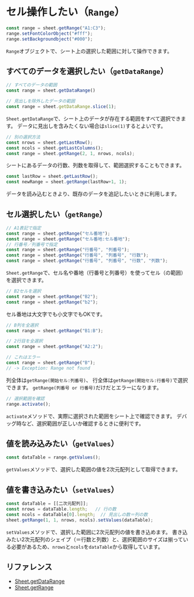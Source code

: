 # セル操作したい（`Range`）

```js
const range = sheet.getRange("A1:C3");
range.setFontColorObject("#fff");
range.setBackgroundbject("#000");
```

`Range`オブジェクトで、シート上の選択した範囲に対して操作できます。

## すべてのデータを選択したい（`getDataRange`）

```js
// すべてのデータの範囲
const range = sheet.getDataRange()

// 見出しを除外したデータの範囲
const range = sheet.getDataRange.slice(1);
```

`Sheet.getDataRange`で、シート上のデータが存在する範囲をすべて選択できます。
データに見出しを含みたくない場合は``slice(1)``するとよいです。

```js
// 別の選択方法
const nrows = sheet.getLastRow();
const ncols = sheet.getLastColumns();
const range = sheet.getRange(2, 1, nrows, ncols);
```

シートにあるデータの行数、列数を取得して、範囲選択することもできます。

```js
const lastRow = sheet.getLastRow();
const newRange = sheet.getRange(lastRow+1, 1);
```

データを読み込むときより、既存のデータを追記したいときに利用します。

## セル選択したい（`getRange`）

```js
// A1表記で指定
const range = sheet.getRange("セル番地");
const range = sheet.getRange("セル番地:セル番地");
// 行番号／列番号で指定
const range = sheet.getRange("行番号", "列番号");
const range = sheet.getRange("行番号", "列番号", "行数");
const range = sheet.getRange("行番号", "列番号", "行数", "列数");
```

`Sheet.getRange`で、セル名や番地（行番号と列番号）を使ってセル（の範囲）を選択できます。

```js
// B2セルを選択
const range = sheet.getRange("B2");
const range = sheet.getRange("b2");
```

セル番地は大文字でも小文字でもOKです。

```js
// B列を全選択
const range = sheet.getRange("B1:B");

// 2行目を全選択
const range = sheet.getRange("A2:2");

// これはエラー
const range = sheet.getRange("B");
// -> Exception: Range not found
```

列全体は`getRange(開始セル:列番号)`、
行全体は`getRange(開始セル:行番号)`で選択できます。
`getRange(列番号 or 行番号)`だけだとエラーになります。

```js
// 選択範囲を確認
range.activate();
```

`activate`メソッドで、実際に選択された範囲をシート上で確認できます。
デバッグ時など、選択範囲が正しいか確認するときに便利です。

## 値を読み込みたい（`getValues`）

```js
const dataTable = range.getValues();
```

`getValues`メソッドで、選択した範囲の値を2次元配列として取得できます。

## 値を書き込みたい（`setValues`）

```js
const dataTable = [[二次元配列]];
const nrows = dataTable.length;   // 行の数
const ncols = dataTable[0].length;  // 見出しの数＝列の数
sheet.getRange(1, 1, nrows, ncols).setValues(dataTable);
```

`setValues`メソッドで、選択した範囲に2次元配列の値を書き込めます。
書き込みたい2次元配列のシェイプ（＝行数と列数）と、選択範囲のサイズは揃っている必要があるため、`nrows`と`ncols`を`dataTable`から取得しています。

## リファレンス

- [Sheet.getDataRange](https://developers.google.com/apps-script/reference/spreadsheet/sheet#getdatarange)
- [Sheet.getRange](https://developers.google.com/apps-script/reference/spreadsheet/sheet#getrangerow,-column)
